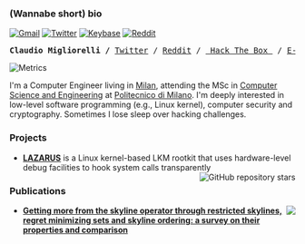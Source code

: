 ### (Wannabe short) bio

[![Gmail](https://img.shields.io/static/v1?style=for-the-badge&message=Gmail&color=EA4335&logo=Gmail&logoColor=FFFFFF&label=)](mailto:migliorelliclaudio@gmail.com)
[![Twitter](https://img.shields.io/static/v1?style=for-the-badge&message=Twitter&color=1DA1F2&logo=Twitter&logoColor=FFFFFF&label=)](https://twitter.com/migliio)
[![Keybase](https://img.shields.io/static/v1?style=for-the-badge&message=Keybase&color=33A0FF&logo=Keybase&logoColor=FFFFFF&label=)](https://keybase.io/miglio/pgp_keys.asc)
[![Reddit](https://img.shields.io/static/v1?style=for-the-badge&message=Reddit&color=FF4500&logo=Reddit&logoColor=FFFFFF&label=)](https://www.reddit.com/user/migliio)

<p><pre align="center">
<strong>Claudio Migliorelli /</strong> <a href="https://twitter.com/migliio">Twitter</a> / <a href="https://www.reddit.com/user/migliio">Reddit</a> / <a href="https://app.hackthebox.com/profile/424092"> Hack The Box </a> / <a href="mailto:migliorelliclaudio@gmail.com">E-mail</a> </pre></p>

![Metrics](https://metrics.lecoq.io/migliio?template=classic&base.indepth=false&config.timezone=Europe%2FRome)

I'm a Computer Engineer living in [Milan](https://goo.gl/maps/xKjoMDEyRpdjAkbe8), attending the MSc in [Computer Science and Engineering](https://www4.ceda.polimi.it/manifesti/manifesti/controller/ManifestoPublic.do?check_params=1&aa=2021&k_corso_la=481&lang=EN&k_indir=T2A&__pj0=0&__pj1=24fcaca386b342c57fa9fac710f8934e) at [Politecnico di Milano](https://en.wikipedia.org/wiki/Polytechnic_University_of_Milan). I'm deeply interested in low-level software programming (e.g., Linux kernel), computer security and cryptography. Sometimes I lose sleep over hacking challenges.

### Projects
- **[LAZARUS](https://github.com/migliio/LAZARUS)** is a Linux kernel-based LKM rootkit that uses hardware-level debug facilities to hook system calls transparently <img align="right" alt="GitHub repository stars" src="https://img.shields.io/github/stars/migliio/LAZARUS?style=social">

### Publications
- <a href="https://arxiv.org/abs/2203.14086"><img src="https://img.shields.io/badge/arXiv-2203.14086-cfd8dc?labelColor=black&style=flat-square" align="right"/></a> **[Getting more from the skyline operator through restricted skylines,
regret minimizing sets and skyline ordering: a survey on their
properties and comparison](https://arxiv.org/pdf/2203.14086.pdf)**
